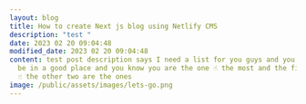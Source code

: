 ```yaml
---
layout: blog
title: How to create Next js blog using Netlify CMS
description: "test "
date: 2023 02 20 09:04:48
modified_date: 2023 02 20 09:04:48
content: t﻿est post description says I need a list for you guys and you have to
  be in a good place and you know you are the one ☝️ the most and the first one
  ☝️ the other two are the ones
image: /public/assets/images/lets-go.png
---
```


